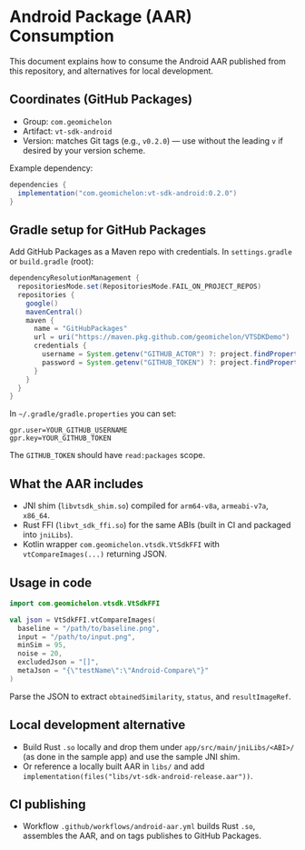 # Android Package (AAR) Consumption

This document explains how to consume the Android AAR published from this repository, and alternatives for local development.

## Coordinates (GitHub Packages)

- Group: `com.geomichelon`
- Artifact: `vt-sdk-android`
- Version: matches Git tags (e.g., `v0.2.0`) — use without the leading `v` if desired by your version scheme.

Example dependency:

```groovy
dependencies {
  implementation("com.geomichelon:vt-sdk-android:0.2.0")
}
```

## Gradle setup for GitHub Packages

Add GitHub Packages as a Maven repo with credentials. In `settings.gradle` or `build.gradle` (root):

```groovy
dependencyResolutionManagement {
  repositoriesMode.set(RepositoriesMode.FAIL_ON_PROJECT_REPOS)
  repositories {
    google()
    mavenCentral()
    maven {
      name = "GitHubPackages"
      url = uri("https://maven.pkg.github.com/geomichelon/VTSDKDemo")
      credentials {
        username = System.getenv("GITHUB_ACTOR") ?: project.findProperty("gpr.user")
        password = System.getenv("GITHUB_TOKEN") ?: project.findProperty("gpr.key")
      }
    }
  }
}
```

In `~/.gradle/gradle.properties` you can set:

```
gpr.user=YOUR_GITHUB_USERNAME
gpr.key=YOUR_GITHUB_TOKEN
```

The `GITHUB_TOKEN` should have `read:packages` scope.

## What the AAR includes

- JNI shim (`libvtsdk_shim.so`) compiled for `arm64-v8a`, `armeabi-v7a`, `x86_64`.
- Rust FFI (`libvt_sdk_ffi.so`) for the same ABIs (built in CI and packaged into `jniLibs`).
- Kotlin wrapper `com.geomichelon.vtsdk.VtSdkFFI` with `vtCompareImages(...)` returning JSON.

## Usage in code

```kotlin
import com.geomichelon.vtsdk.VtSdkFFI

val json = VtSdkFFI.vtCompareImages(
  baseline = "/path/to/baseline.png",
  input = "/path/to/input.png",
  minSim = 95,
  noise = 20,
  excludedJson = "[]",
  metaJson = "{\"testName\":\"Android-Compare\"}"
)
```

Parse the JSON to extract `obtainedSimilarity`, `status`, and `resultImageRef`.

## Local development alternative

- Build Rust `.so` locally and drop them under `app/src/main/jniLibs/<ABI>/` (as done in the sample app) and use the sample JNI shim.
- Or reference a locally built AAR in `libs/` and add `implementation(files("libs/vt-sdk-android-release.aar"))`.

## CI publishing

- Workflow `.github/workflows/android-aar.yml` builds Rust `.so`, assembles the AAR, and on tags publishes to GitHub Packages.

